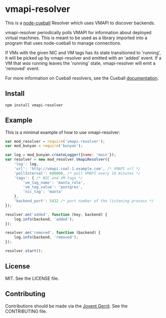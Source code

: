 # vmapi-resolver

This is a [node-cueball](https://github.com/joyent/node-cueball) Resolver which
uses VMAPI to discover backends.

vmapi-resolver periodically polls VMAPI for information about deployed virtual
machines. This is meant to be used as a library imported into a program that
uses node-cueball to manage connections.

If VMs with the given NIC and VM tags has its state transitioned to 'running',
it will be picked up by vmapi-resolver and emitted with an 'added' event. If
a VM that _was_ running leaves the 'running' state, vmapi-resolver will emit
a 'removed' event.

For more information on Cueball resolvers, see the Cueball
[documentation](https://joyent.github.io/node-cueball/#about_the_interface).

## Install

	npm install vmapi-resolver

## Example

This is a minimal example of how to use vmapi-resolver:

```javascript
var mod_resolver = require('vmapi-resolver');
var mod_bunyan = require('bunyan');

var log = mod_bunyan.createLogger({name: 'main'});
var resolver = new mod_resolver.VmapiResolver({
	'log': log,
	'url': 'http://vmapi.coal-1.example.com', /* VMAPI url */
	'pollInterval': 600000, /* poll VMAPI every 10 minutes */
	'tags': { /* NIC and VM tags */
		'vm_tag_name': 'manta_role',
		'vm_tag_value': 'postgres',
		'nic_tag': 'manta'
	},
	'backend_port': 5432 /* port number of the listening process */
});

resolver.on('added', function (key, backend) {
	log.info(backend, 'added');
});

resolver.on('removed', function (backend) {
	log.info(backend, 'removed');
});

resolver.start();
```

## License

MIT. See the LICENSE file.

## Contributing

Contributions should be made via the [Joyent Gerrit](https://cr.joyent.us).
See the CONTRIBUTING file.
